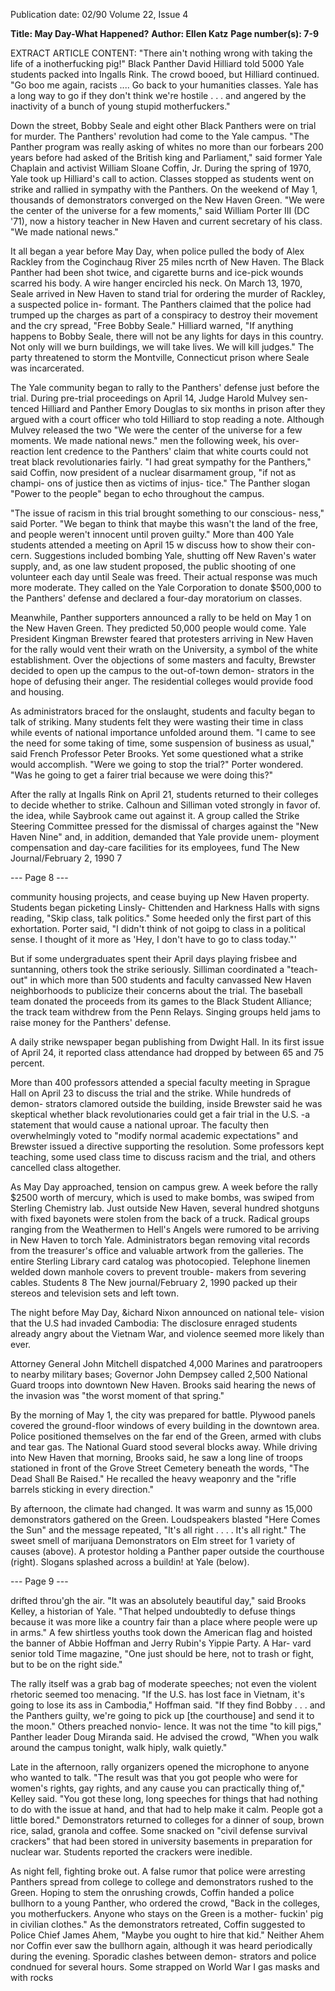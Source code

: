 Publication date: 02/90
Volume 22, Issue 4

**Title: May Day-What Happened?**
**Author: Ellen Katz**
**Page number(s): 7-9**

EXTRACT ARTICLE CONTENT:
"There ain't nothing wrong with taking 
the life of a inotherfucking pig!" Black 
Panther David Hilliard told 5000 Yale 
students packed into Ingalls Rink. The 
crowd booed, but Hilliard continued. 
"Go boo me again, racists .... Go 
back to your humanities classes. Yale 
has a long way to go if they don't think 
we're hostile . . . and angered by the 
inactivity of a bunch of young stupid 
motherfuckers." 

Down the street, Bobby Seale and 
eight other Black Panthers were on 
trial 
for murder. 
The 
Panthers' 
revolution had come to the Yale 
campus. "The Panther program was 
really asking of whites no more than 
our forbears 200 years before had 
asked 
of 
the 
British 
king 
and Parliament," said former Yale 
Chaplain and activist William Sloane 
Coffin, Jr. During the spring of 1970, 
Yale took up Hilliard's call to action. 
Classes stopped as students went on 
strike and rallied in sympathy with the 
Panthers. On the weekend of May 1, 
thousands of demonstrators converged 
on the New Haven Green. "We were 
the center of the universe for a few 
moments," said William Porter III 
(DC '71), now a history teacher in New 
Haven and current secretary of his 
class. "We made national news." 

It all began a year before May Day, 
when police pulled the body of Alex 
Rackley from the Coginchaug River 
25 miles ncrth of New Haven. The 
Black Panther had been shot 
twice, and cigarette burns and ice-pick 
wounds scarred his body. A wire 
hanger encircled his neck. On March 
13, 1970, Seale arrived in New Haven 
to stand trial for ordering the murder 
of Rackley, a suspected police in-
formant. The Panthers claimed that 
the police had trumped up the charges 
as part of a conspiracy to destroy their 
movement and the cry spread, "Free 
Bobby Seale." Hilliard warned, "If 
anything happens to Bobby Seale, 
there will not be any lights for days in 
this country. Not only will we burn 
buildings, we will take lives. We will 
kill judges." The party threatened to 
storm 
the Montville, 
Connecticut 
prison where Seale was incarcerated. 

The Yale community began to rally 
to the Panthers' defense just before the 
trial. During pre-trial proceedings on 
April 14, Judge Harold Mulvey sen-
tenced Hilliard and Panther Emory 
Douglas to six months in prison after 
they argued with a court officer who 
told Hilliard to stop reading a note. 
Although Mulvey released the two 
"We were the center of 
the universe for a few 
moments. We made 
national news." 
men the following week, his over-
reaction lent credence to the Panthers' 
claim that white courts could not treat 
black revolutionaries fairly. "I had 
great sympathy for the Panthers," said 
Coffin, now president of a nuclear 
disarmament group, "if not as champi-
ons of justice then as victims of injus-
tice." The Panther slogan "Power to 
the people" began to echo throughout 
the campus. 

"The issue of racism in this trial 
brought something to our conscious-
ness," said Porter. "We began to think 
that maybe this wasn't the land of the 
free, and people weren't innocent until 
proven guilty." More than 400 Yale 
students attended a meeting on April 
15 w discuss how to show their con-
cern. Suggestions included bombing 
Yale, shutting off New Raven's water 
supply, and, as one law student 
proposed, the public shooting of one 
volunteer each day until Seale was 
freed. Their actual response was much 
more moderate. They called on the 
Yale Corporation to donate $500,000 
to the Panthers' defense and declared a 
four-day 
moratorium on classes. 

Meanwhile, Panther supporters 
announced a rally to be held on May 1 
on the New Haven Green. They 
predicted 50,000 people would come. 
Yale President Kingman Brewster 
feared that protesters arriving in New 
Haven for the rally would vent their 
wrath on the University, a symbol of 
the white establishment. Over the 
objections of some masters and faculty, 
Brewster decided to open up the 
campus to the out-of-town demon-
strators in the hope of defusing their 
anger. The residential colleges would 
provide food and housing. 

As administrators braced for the 
onslaught, students and faculty began 
to talk of striking. Many students felt 
they were wasting their time in class 
while events of national importance 
unfolded around them. "I came to see 
the need for some taking of time, some 
suspension of business as usual," said 
French Professor Peter Brooks. Yet 
some questioned what a strike would 
accomplish. "Were we going to stop the 
trial?" Porter wondered. "Was he going 
to get a fairer trial because we were 
doing this?" 

After the rally at Ingalls Rink on 
April 21, students returned to their 
colleges to decide whether to strike. 
Calhoun and Silliman voted strongly 
in favor of. the idea, while Saybrook 
came out against it. A group called the 
Strike Steering Committee pressed for 
the dismissal of charges against the 
"New Haven Nine" and, in addition, 
demanded that Yale provide unem-
ployment compensation and day-care 
facilities 
for its 
employees, fund 
The New Journal/February 2, 1990 7 


--- Page 8 ---

community 
housing projects, 
and 
cease buying up New Haven property. 
Students began 
picketing 
Linsly-
Chittenden and Harkness Halls with 
signs reading, "Skip class, 
talk 
politics." Some heeded only the first 
part of this exhortation. Porter said, "I 
didn't think of not goipg to class in a 
political sense. I thought of it more as 
'Hey, I don't have to go to class 
today."' 

But if some undergraduates spent 
their April days playing frisbee and 
suntanning, others took the strike 
seriously. 
Silliman 
coordinated 
a 
"teach-out" in which more than 500 
students and faculty canvassed New 
Haven neighborhoods to publicize 
their concerns about the trial. The 
baseball team donated the proceeds 
from its games to the Black Student 
Alliance; the track team withdrew 
from the Penn Relays. Singing groups 
held jams to raise money for the 
Panthers' defense. 

A 
daily 
strike 
newspaper began publishing from 
Dwight Hall. In its first issue of April 
24, it reported class attendance had 
dropped by between 65 
and 75 
percent. 

More than 400 professors attended a 
special faculty meeting in Sprague 
Hall on April 23 to discuss the trial and 
the strike. While hundreds of demon-
strators clamored outside the building, 
inside Brewster said he was skeptical 
whether black revolutionaries could get 
a fair trial in the U.S. -a statement 
that would cause a national uproar. 
The faculty 
then overwhelmingly 
voted to "modify normal academic 
expectations" and Brewster issued a 
directive supporting the resolution. 
Some professors kept teaching, some 
used class time to discuss racism and 
the trial, and others cancelled class 
altogether. 

As May Day approached, tension on 
campus grew. A week before the rally 
$2500 worth of mercury, which is used 
to make bombs, was swiped from 
Sterling Chemistry lab. Just outside 
New Haven, several hundred shotguns 
with fixed bayonets were stolen from 
the back of a truck. Radical groups 
ranging from the Weathermen to 
Hell's Angels were rumored to be 
arriving in New Haven to torch Yale. 
Administrators began removing vital 
records from the treasurer's office 
and valuable artwork from the 
galleries. The entire Sterling Library 
card catalog was photocopied. 
Telephone linemen 
welded down 
manhole covers to prevent trouble-
makers from severing cables. Students 
8 The New journal/February 2, 1990 
packed up their stereos and television 
sets and left town. 

The night before May Day, &ichard 
Nixon announced on national tele-
vision that the U.S had invaded 
Cambodia: The disclosure enraged 
students already angry about the 
Vietnam War, and violence seemed 
more likely than ever. 

Attorney 
General John Mitchell dispatched 
4,000 Marines and paratroopers to 
nearby military bases; Governor John 
Dempsey called 2,500 National Guard 
troops into downtown New Haven. 
Brooks said hearing the news of the 
invasion was "the worst moment of that 
spring." 

By the morning of May 1, the city 
was prepared for battle. Plywood 
panels covered the ground-floor 
windows of every building in the 
downtown 
area. 
Police positioned 
themselves on the far end of the Green, 
armed with clubs and tear gas. The 
National Guard stood several blocks 
away. While driving into New Haven 
that morning, Brooks said, he saw a 
long line of troops stationed in front of 
the Grove Street Cemetery beneath the 
words, "The Dead Shall Be Raised." 
He recalled the heavy weaponry and 
the "rifle barrels sticking in every 
direction." 

By afternoon, the climate had 
changed. It was warm and sunny as 
15,000 demonstrators gathered on the 
Green. Loudspeakers blasted "Here 
Comes the Sun" and the message 
repeated, "It's all right . . . . It's all 
right." The sweet smell of marijuana 
Demonstrators on Elm street for 1 
variety of causes (above). A 
protestor holding a Panther paper 
outside the courthouse (right). 
Slogans splashed across a buildin! 
at Yale (below). 


--- Page 9 ---

drifted throu'gh the air. "It was an 
absolutely beautiful day," said Brooks 
Kelley, a historian of Yale. "That 
helped undoubtedly to defuse things 
because it was more like a country fair 
than a place where people were up in 
arms." A few shirtless youths took 
down the American flag and hoisted 
the banner of Abbie Hoffman and 
Jerry Rubin's Yippie Party. A Har-
vard senior told Time magazine, "One 
just should be here, not to trash or 
fight, but to be on the right side." 

The rally itself was a grab bag of 
moderate speeches; 
not even the 
violent rhetoric seemed too menacing. 
"If the U.S. has lost face in Vietnam, 
it's going to lose its ass in Cambodia," 
Hoffman said. "If they find Bobby . . . 
and the Panthers guilty, we're going to 
pick up [the courthouse] and send it to 
the moon." Others preached nonvio-
lence. It was not the time "to kill pigs," 
Panther leader Doug Miranda said. 
He advised the crowd, "When you 
walk around the campus tonight, walk 
hiply, walk quietly." 

Late in 
the afternoon, 
rally 
organizers opened the microphone to 
anyone who wanted to talk. "The result 
was that you got people who were for 
women's rights, gay rights, and any 
cause you can practically thing of," 
Kelley said. "You got these long, long 
speeches for things that had nothing to 
do with the issue at hand, and that had 
to help make it calm. People got a little 
bored." Demonstrators returned to 
colleges for a dinner of soup, brown 
rice, salad, granola and coffee. Some 
snacked on "civil defense survival 
crackers" that had been stored in 
university basements in preparation 
for nuclear war. Students reported the 
crackers were inedible. 

As night fell, fighting broke out. A 
false rumor that police were arresting 
Panthers spread from college to college 
and demonstrators rushed to the 
Green. Hoping to stem the onrushing 
crowds, Coffin handed a 
police 
bullhorn to a young Panther, who 
ordered the crowd, "Back in the 
colleges, you motherfuckers. Anyone 
who stays on the Green is a mother-
fuckin' pig in civilian clothes." As the 
demonstrators retreated, Coffin 
suggested to 
Police Chief James 
Ahem, "Maybe you ought to hire that 
kid." Neither Ahem nor Coffin ever 
saw the bullhorn again, although it was 
heard periodically during the evening. 
Sporadic clashes between demon-
strators and police condnued for 
several hours. 
Some strapped on 
World War I gas masks and with rocks